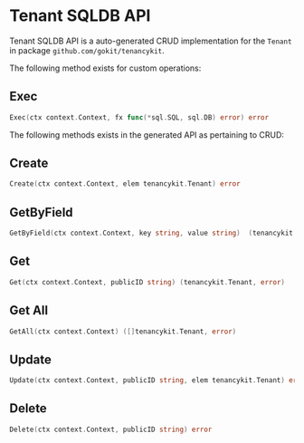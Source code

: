 Tenant SQLDB API
===================================

Tenant SQLDB API is a auto-generated CRUD implementation for the `Tenant` in package `github.com/gokit/tenancykit`.

The following method exists for custom operations:

## Exec

```go
Exec(ctx context.Context, fx func(*sql.SQL, sql.DB) error) error
```

The following methods exists in the generated API as pertaining to CRUD:

## Create

```go
Create(ctx context.Context, elem tenancykit.Tenant) error
```

## GetByField

```go
GetByField(ctx context.Context, key string, value string)  (tenancykit.Tenant,  error)
```

## Get

```go
Get(ctx context.Context, publicID string) (tenancykit.Tenant, error)
```

## Get All

```go
GetAll(ctx context.Context) ([]tenancykit.Tenant, error)
```

## Update

```go
Update(ctx context.Context, publicID string, elem tenancykit.Tenant) error
```

## Delete

```go
Delete(ctx context.Context, publicID string) error
```
